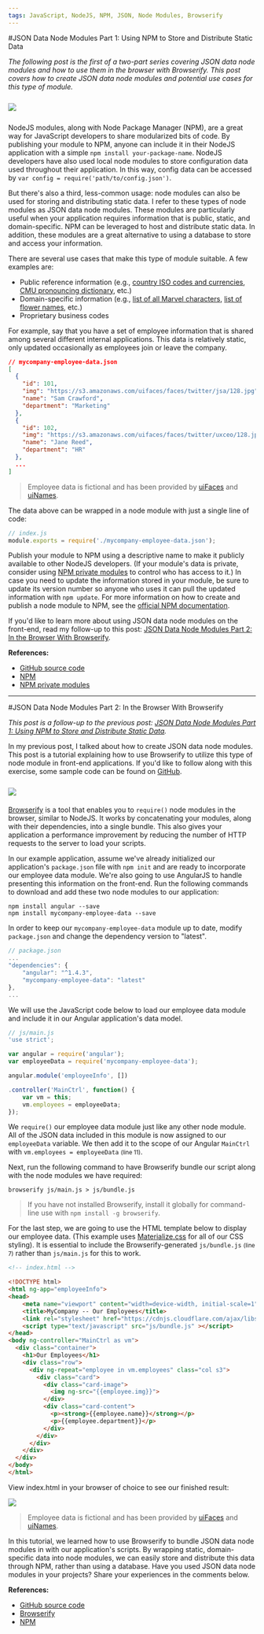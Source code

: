 ```yaml
---
tags: JavaScript, NodeJS, NPM, JSON, Node Modules, Browserify
---
```


<!-- Part 1 -->
#JSON Data Node Modules Part 1: Using NPM to Store and Distribute Static Data

*The following post is the first of a two-part series covering JSON data node modules and how to use them in the browser with Browserify. This post covers how to create JSON data node modules and potential use cases for this type of module.*

<img style="display: block; margin: 25px auto;" src="http://i.imgur.com/DtHsMG5.png"/>

NodeJS modules, along with Node Package Manager (NPM), are a great way for JavaScript developers to share modularized bits of code. By publishing your module to NPM, anyone can include it in their NodeJS application with a simple `npm install your-package-name`. NodeJS developers have also used local node modules to store configuration data used throughout their application. In this way, config data can be accessed by `var config = require('path/to/config.json')`.

But there's also a third, less-common usage: node modules can also be used for storing and distributing static data. I refer to these types of node modules as JSON data node modules. These modules are particularly useful when your application requires information that is public, static, and domain-specific. NPM can be leveraged to host and distribute static data. In addition, these modules are a great alternative to using a database to store and access your information.

There are several use cases that make this type of module suitable. A few examples are:

- Public reference information (e.g., [country ISO codes and currencies](https://www.npmjs.com/package/country-data), [CMU pronouncing dictionary](https://www.npmjs.com/package/cmu-pronouncing-dictionary), etc.)
- Domain-specific information (e.g., [list of all Marvel characters](https://www.npmjs.com/package/marvel-characters), [list of flower names](https://www.npmjs.com/package/flowers), etc.)
- Proprietary business codes

For example, say that you have a set of employee information that is shared among several different internal applications. This data is relatively static, only updated occasionally as employees join or leave the company.

```json
// mycompany-employee-data.json
[
  {
    "id": 101, 
    "img": "https://s3.amazonaws.com/uifaces/faces/twitter/jsa/128.jpg",
    "name": "Sam Crawford",
    "department": "Marketing"
  },
  {
    "id": 102,
    "img": "https://s3.amazonaws.com/uifaces/faces/twitter/uxceo/128.jpg",
    "name": "Jane Reed",
    "department": "HR"
  },
  ...
]
```
> Employee data is fictional and has been provided by [uiFaces](http://uifaces.com) and [uiNames](http://uinames.com).

The data above can be wrapped in a node module with just a single line of code:


```javascript
// index.js
module.exports = require('./mycompany-employee-data.json');
```

Publish your module to NPM using a descriptive name to make it publicly available to other NodeJS developers. (If your module's data is private, consider using [NPM private modules](https://www.npmjs.com/private-modules) to control who has access to it.) In case you need to update the information stored in your module, be sure to update its version number so anyone who uses it can pull the updated information with `npm update`. For more information on how to create and publish a node module to NPM, see the [official NPM documentation](https://docs.npmjs.com/).

If you'd like to learn more about using JSON data node modules on the front-end, read my follow-up to this post: [JSON Data Node Modules Part 2: In the Browser With Browserify](http://www.credera.com/link-to-article).

**References:**

- [GitHub source code](https://github.com/mgyarmathy/json-data-node-modules)
- [NPM](https://www.npmjs.com/)
- [NPM private modules](https://www.npmjs.com/private-modules)

---

<!-- Part 2 -->
#JSON Data Node Modules Part 2: In the Browser With Browserify

*This post is a follow-up to the previous post: [JSON Data Node Modules Part 1: Using NPM to Store and Distribute Static Data](http://www.credera.com/link-to-article).*

In my previous post, I talked about how to create JSON data node modules. This post is a tutorial explaining how to use Browserify to utilize this type of node module in front-end applications. If you'd like to follow along with this exercise, some sample code can be found on [GitHub](https://github.com/mgyarmathy/json-data-node-modules).

<img style="display: block; margin: 25px auto 20px;" src="http://substack.net/images/browserify_logo.png">

[Browserify](http://browserify.org/) is a tool that enables you to `require()` node modules in the browser, similar to NodeJS. It works by concatenating your modules, along with their dependencies, into a single bundle. This also gives your application a performance improvement by reducing the number of HTTP requests to the server to load your scripts.

In our example application, assume we've already initialized our application's `package.json` file with `npm init` and are ready to incorporate our employee data module. We're also going to use AngularJS to handle presenting this information on the front-end. Run the following commands to download and add these two node modules to our application:

```
npm install angular --save
npm install mycompany-employee-data --save
```

In order to keep our `mycompany-employee-data` module up to date, modify `package.json` and change the dependency version to "latest".

```javascript
// package.json
...
"dependencies": {
    "angular": "^1.4.3",
    "mycompany-employee-data": "latest"
},
...
```

We will use the JavaScript code below to load our employee data module and include it in our Angular application's data model.

```javascript
// js/main.js
'use strict';

var angular = require('angular');
var employeeData = require('mycompany-employee-data');

angular.module('employeeInfo', [])

.controller('MainCtrl', function() {
	var vm = this;
    vm.employees = employeeData;
});
```

We `require()` our employee data module just like any other node module. All of the JSON data included in this module is now assigned to our `employeeData` variable. We then add it to the scope of our Angular `MainCtrl` with `vm.employees = employeeData` <small>(line 11)</small>.

Next, run the following command to have Browserify bundle our script along with the node modules we have required:

```
browserify js/main.js > js/bundle.js
```
> If you have not installed Browserify, install it globally for command-line use with `npm install -g browserify`.

For the last step, we are going to use the HTML template below to display our employee data. (This example uses [Materialize.css](http://materializecss.com/) for all of our CSS styling). It is essential to include the Browserify-generated `js/bundle.js` <small>(line 7)</small> rather than `js/main.js` for this to work.

```html
<!-- index.html -->

<!DOCTYPE html>
<html ng-app="employeeInfo">
<head>
    <meta name="viewport" content="width=device-width, initial-scale=1">
    <title>MyCompany -- Our Employees</title>
    <link rel="stylesheet" href="https://cdnjs.cloudflare.com/ajax/libs/materialize/0.97.0/css/materialize.min.css">
    <script type="text/javascript" src="js/bundle.js" ></script>
</head>
<body ng-controller="MainCtrl as vm">
  <div class="container">
    <h1>Our Employees</h1>
    <div class="row">
      <div ng-repeat="employee in vm.employees" class="col s3">
        <div class="card">
          <div class="card-image">
            <img ng-src="{{employee.img}}">
          </div>
          <div class="card-content">
            <p><strong>{{employee.name}}</strong></p>
            <p>{{employee.department}}</p>
          </div>
        </div>
      </div>
    </div>
  </div>
</body>
</html>
```

View index.html in your browser of choice to see our finished result:

![](screenshot.png)
> Employee data is fictional and has been provided by [uiFaces](http://uifaces.com) and [uiNames](http://uinames.com).

In this tutorial, we learned how to use Browserify to bundle JSON data node modules in with our application's scripts. By wrapping static, domain-specific data into node modules, we can easily store and distribute this data through NPM, rather than using a database. Have you used JSON data node modules in your projects? Share your experiences in the comments below.

**References:**

- [GitHub source code](https://github.com/mgyarmathy/json-data-node-modules)
- [Browserify](http://browserify.org/)
- [NPM](https://www.npmjs.com/)

